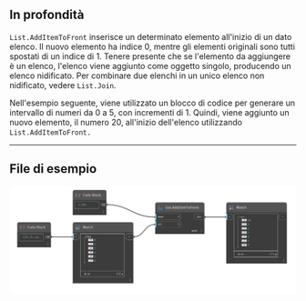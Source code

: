 ## In profondità
`List.AddItemToFront` inserisce un determinato elemento all'inizio di un dato elenco. Il nuovo elemento ha indice 0, mentre gli elementi originali sono tutti spostati di un indice di 1. Tenere presente che se l'elemento da aggiungere è un elenco, l'elenco viene aggiunto come oggetto singolo, producendo un elenco nidificato. Per combinare due elenchi in un unico elenco non nidificato, vedere `List.Join`.

Nell'esempio seguente, viene utilizzato un blocco di codice per generare un intervallo di numeri da 0 a 5, con incrementi di 1. Quindi, viene aggiunto un nuovo elemento, il numero 20, all'inizio dell'elenco utilizzando `List.AddItemToFront.`
___
## File di esempio

![List.AddItemToFront](./DSCore.List.AddItemToFront_img.jpg)

